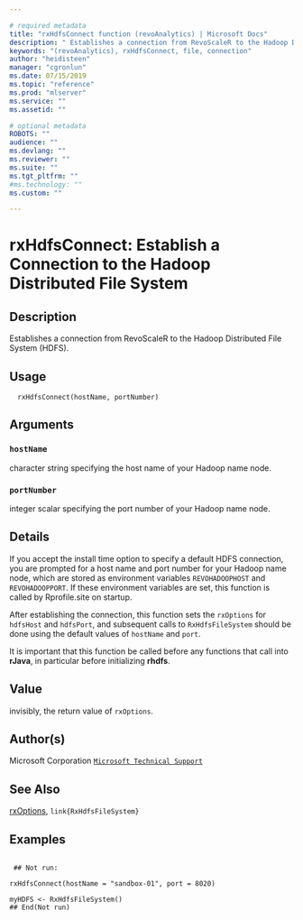 ```yaml
--- 

# required metadata 
title: "rxHdfsConnect function (revoAnalytics) | Microsoft Docs" 
description: " Establishes a connection from RevoScaleR to the Hadoop Distributed File System (HDFS).  " 
keywords: "(revoAnalytics), rxHdfsConnect, file, connection" 
author: "heidisteen" 
manager: "cgronlun" 
ms.date: 07/15/2019
ms.topic: "reference" 
ms.prod: "mlserver" 
ms.service: "" 
ms.assetid: "" 

# optional metadata 
ROBOTS: "" 
audience: "" 
ms.devlang: "" 
ms.reviewer: "" 
ms.suite: "" 
ms.tgt_pltfrm: "" 
#ms.technology: "" 
ms.custom: "" 

--- 
```



 # rxHdfsConnect:  Establish a Connection to the Hadoop Distributed File System  
 ## Description

Establishes a connection from RevoScaleR to the Hadoop Distributed
File System (HDFS). 


 ## Usage

```   
  rxHdfsConnect(hostName, portNumber)

```

 ## Arguments



 ### `hostName`
  character string specifying the host name of your Hadoop name node.  


 ### `portNumber`
  integer scalar specifying the port number of your Hadoop name node.  



 ## Details

If you accept the install time option to specify a default
HDFS connection, you are prompted for a host name and port number
for your Hadoop name node, which are stored as environment variables
`REVOHADOOPHOST` and `REVOHADOOPPORT`. If these environment
variables are set, this function is called by Rprofile.site on 
startup.

After establishing the connection, this function sets the
`rxOptions` for `hdfsHost` and `hdfsPort`, 
and subsequent calls to `RxHdfsFileSystem` should be done
using the default values of `hostName` and `port`.

It is important that this function be called 
before any functions that call into **rJava**, in particular
before initializing **rhdfs**.


 ## Value

invisibly, the return value of `rxOptions`.

 ## Author(s)

Microsoft Corporation [`Microsoft Technical Support`](https://go.microsoft.com/fwlink/?LinkID=698556&clcid=0x409)



 ## See Also

[rxOptions](rxOptions.md), `link{RxHdfsFileSystem}`

 ## Examples

 ```

  ## Not run:

rxHdfsConnect(hostName = "sandbox-01", port = 8020)

myHDFS <- RxHdfsFileSystem()
 ## End(Not run) 
```



